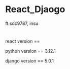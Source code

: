 # React_Djaogo
ft.sdc9787, insu

# <setting info>
react version == 

python version == 3.12.1

django version == 5.0.1


